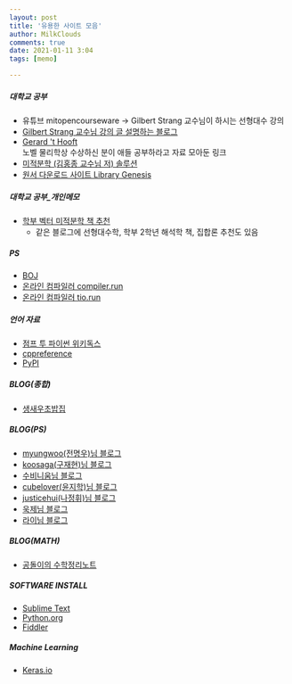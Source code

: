 ```yaml
---
layout: post
title: '유용한 사이트 모음'
author: MilkClouds
comments: true
date: 2021-01-11 3:04
tags: [memo]

---
```



##### 대학교 공부
+ 유튜브 mitopencourseware -> Gilbert Strang 교수님이 하시는 선형대수 강의  
+ [Gilbert Strang 교수님 강의 글 설명하는 블로그](https://twlab.tistory.com/category/Fundamentals/Linear%20Algebra)
+ [Gerard 't Hooft](https://webspace.science.uu.nl/~gadda001/goodtheorist/index.html)  
노벨 물리학상 수상하신 분이 애들 공부하라고 자료 모아둔 링크  
+ [미적분학 (김홍종 교수님 저) 솔루션](http://goo.gl/kkX9m9)  
+ [원서 다운로드 사이트 Library Genesis](http://libgen.is/)


##### 대학교 공부_개인메모  
+ [학부 벡터 미적분학 책 추천](https://blog.naver.com/sodong212/221173778202)
	+ 같은 블로그에 선형대수학, 학부 2학년 해석학 책, 집합론 추천도 있음

##### PS
+ [BOJ](https://icpc.me)
+ [온라인 컴파일러 compiler.run](https://compiler.run)
+ [온라인 컴파일러 tio.run](https://tio.run)

##### 언어 자료
+ [점프 투 파이썬 위키독스](https://wikidocs.net/book/1)
+ [cppreference](https://en.cppreference.com/w/)
+ [PyPI](https://pypi.org/)

##### BLOG(종합)
* [생새우초밥집](https://freshrimpsushi.tistory.com/)  

##### BLOG(PS)
+ [myungwoo(전명우)님 블로그](https://blog.myungwoo.kr/)  
+ [koosaga(구재현)님 블로그](https://koosaga.com/)  
+ [수비니움님 블로그](https://subinium.github.io/)  
+ [cubelover(윤지학)님 블로그](https://cubelover.tistory.com/)  
+ [justicehui(나정휘)님 블로그](https://justicehui.github.io/)  
+ [욱제님 블로그](http://wookje.dance/)  
+ [라이님 블로그](http://blog.naver.com/kks227)

##### BLOG(MATH)
* [공돌이의 수학정리노트](https://angeloyeo.github.io/2019/06/15/imaginary_number.html)


##### SOFTWARE INSTALL
+ [Sublime Text](https://www.sublimetext.com/)
+ [Python.org](https://www.python.org/)
+ [Fiddler](https://www.telerik.com/fiddler)


##### Machine Learning
+ [Keras.io](https://keras.io/)
